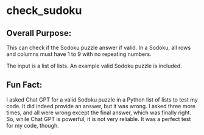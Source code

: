 # check_sudoku

## Overall Purpose:
This can check if the Sodoku puzzle answer if valid.  In a Sodoku, all rows and columns must have 1 to 9 with no repeating numbers.  

The input is a list of lists.  An example valid Sodoku puzzle is included.

## Fun Fact:
I asked Chat GPT for a valid Sodoku puzzle in a Python list of lists to test my code.  It did indeed provide an answer, but it was wrong.  I asked three more times, and all were wrong except the final answer, which was finally right.  So, while Chat GPT is powerful, it is not very reliable.  It was a perfect test for my code, though.
